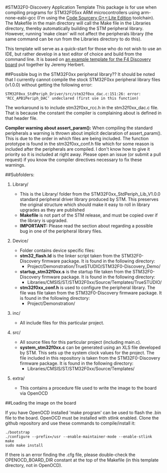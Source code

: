 #STM32F0-Discovery Application Template
This package is for use when compiling programs for STM32F05xx ARM microcontrollers using arm-none-eabi-gcc (I'm using the [Code Sourcery G++:Lite Edition](http://www.mentor.com/embedded-software/sourcery-tools/sourcery-codebench/editions/lite-edition/) toolchain). The Makefile in the main directory will call the Make file in the Libraries directory, thereby automatically building the STM peripheral library. However, running 'make clean' will not affect the peripherals library (the same command can be run from the Libraries directory to do this).

This template will serve as a quick-start for those who do not wish to use an IDE, but rather develop in a text editor of choice and build from the command line. It is based on [an example template for the F4 Discovery board](http://jeremyherbert.net/get/stm32f4_getting_started) put together by Jeremy Herbert.

##Possible bug in the STM32F0xx peripheral library??
It should be noted that I currently cannot compile the stock STM32F0xx peripheral library files (v1.0.0) without getting the following error:

    STM32F0xx_StdPeriph_Driver/src/stm32f0xx_dac.c:151:26: error: 'RCC_APB1Periph_DAC' undeclared (first use in this function)
  
The workaround is to include stm32f0xx_rcc.h in the stm32f0xx_dac.c file. That is because the constant the compiler is complaining about is defined in that header file.

**Compiler warning about assert_param():** When compiling the standard peripherals a warning is thrown about implicit declaration of assert_param(). This is due to the order in which files are being included. The function prototype is found in the stm32f0xx_conf.h file which for some reason is included after the peripherals are compiled. I don't know how to give it priority so it is included at right away. Please open an issue (or submit a pull request) if you know the compiler directives necessary to fix these warnings.

##Subfolders:

1. Library/
   * This is the Library/ folder from the STM32F0xx_StdPeriph_Lib_V1.0.0 standard peripheral driver library produced by STM. This preserves the original structure which should make it easy to roll in library upgrades as they are published
   * **Makefile** is not part of the STM release, and must be copied over if the library is upgraded.
   * **IMPORTANT:** Please read the section about regarding a possible bug in one of the peripheral library files.

2. Device/
   * Folder contains device specific files:
   * **stm32_flash.ld** is the linker script taken from the STM32F0-Discovery firmware package. It is found in the following directory:
      * Project/Demonstration/TrueSTUDIO/STM32F0-Discovery_Demo/
   * **startup_stm32f0xx.s** is the startup file taken from the STM32F0-Discovery firmware package. It is found in the following directory:
      * Libraries/CMSIS/ST/STM32F0xx/Source/Templates/TrueSTUDIO/
   * **stm32f0xx_conf.h** is used to configure the peripheral library. The file was file taken from the STM32F0-Discovery firmware package. It is found in the following directory:
      * Project/Demonstration/

3. inc/
   * All include files for this particular project.

4. src/
   * All source files for this particular project (including main.c).
   * **system_stm32f0xx.c** can be generated using an XLS file developed by STM. This sets up the system clock values for the project. The file included in this repository is taken from the STM32F0-Discovery firmware package. It is found in the following directory:
      * Libraries/CMSIS/ST/STM32F0xx/Source/Templates/

5. extra/
   * This contains a procedure file used to write the image to the board via OpenOCD

##Loading the image on the board

If you have OpenOCD installed 'make program' can be used to flash the .bin file to the board. OpenOCD must be installed with stlink enabled. Clone the github repository and use these commands to compile/install it:

    ./bootstrap
    ./configure --prefix=/usr --enable-maintainer-mode --enable-stlink
    make 
    sudo make install

If there is an error finding the .cfg file, please double-check the OPENOCD_BOARD_DIR constant at the top of the Makefile (in this template directory, not in OpenOCD).